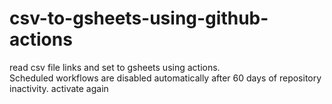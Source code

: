 # csv-to-gsheets-using-github-actions

read csv file links and set to gsheets using actions.<br>
Scheduled workflows are disabled automatically after 60 days of repository inactivity.
activate again
